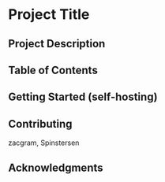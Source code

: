 # Project Title
## Project Description
## Table of Contents
## Getting Started (self-hosting)
## Contributing
zacgram, Spinstersen
## Acknowledgments
